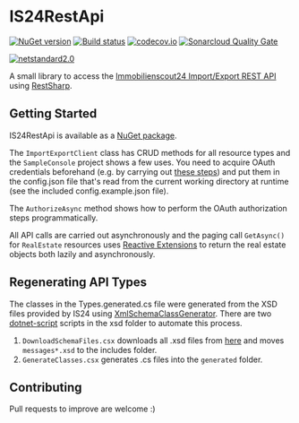 IS24RestApi
===========

[![NuGet version](https://badge.fury.io/nu/IS24RestApi.svg)](http://badge.fury.io/nu/IS24RestApi)
[![Build status](https://ci.appveyor.com/api/projects/status/xdpv5jbm3vtr993s/branch/master?svg=true)](https://ci.appveyor.com/project/mganss/is24restapi/branch/master)
[![codecov.io](https://codecov.io/github/mganss/IS24RestApi/coverage.svg?branch=master)](https://codecov.io/github/mganss/IS24RestApi?branch=master)
[![Sonarcloud Quality Gate](https://sonarcloud.io/api/project_badges/measure?project=mganss_IS24RestApi2&metric=alert_status)](https://sonarcloud.io/dashboard?id=mganss_IS24RestApi2)

[![netstandard2.0](https://img.shields.io/badge/netstandard-2.0-brightgreen.svg)](https://img.shields.io/badge/netstandard-2.0-brightgreen.svg)

A small library to access the [Immobilienscout24 Import/Export REST API](http://api.immobilienscout24.de/our-apis/import-export.html)
using [RestSharp](https://github.com/restsharp/RestSharp).

Getting Started
---------------

IS24RestApi is available as a [NuGet package](https://www.nuget.org/packages/IS24RestApi/).

The `ImportExportClient` class has CRUD methods for all resource types and the `SampleConsole` project shows a few uses. 
You need to acquire OAuth credentials beforehand 
(e.g. by carrying out [these steps](http://api.immobilienscout24.de/useful/tutorials-sdks-plugins/tutorial-customer-website.html))
and put them in the config.json file that's read from the current working directory at runtime (see the included config.example.json file).

The `AuthorizeAsync` method shows how to perform the OAuth authorization steps programmatically.

All API calls are carried out asynchronously and the paging call `GetAsync()` for `RealEstate` resources
uses [Reactive Extensions](http://rx.codeplex.com/) to return the real estate objects both lazily and asynchronously.

Regenerating API Types
----------------------

The classes in the Types.generated.cs file were generated from the XSD files provided by IS24
using [XmlSchemaClassGenerator](https://github.com/mganss/XmlSchemaClassGenerator). 
There are two [dotnet-script](https://github.com/filipw/dotnet-script) scripts in the xsd folder to automate this process. 

1. `DownloadSchemaFiles.csx` downloads all .xsd files from [here](http://rest.immobilienscout24.de/restapi/api/offer/v1.0/?_wadl&_schema) 
and moves `messages*.xsd` to the includes folder.
2. `GenerateClasses.csx` generates .cs files into the `generated` folder.

Contributing
------------

Pull requests to improve are welcome :)
